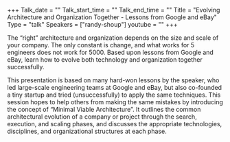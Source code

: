 +++
Talk_date = ""
Talk_start_time = ""
Talk_end_time = ""
Title = "Evolving Architecture and Organization Together - Lessons from Google and eBay"
Type = "talk"
Speakers = ["randy-shoup"]
youtube = ""
+++

The “right” architecture and organization depends on the size and scale of your company. 
The only constant is change, and what works for 5 engineers does not work for 5000. 
Based upon lessons from Google and eBay, learn how to evolve both technology and 
organization together successfully.

This presentation is based on many hard-won lessons by the speaker, who led 
large-scale engineering teams at Google and eBay, but also co-founded a tiny 
startup and tried (unsuccessfully) to apply the same techniques. This session 
hopes to help others from making the same mistakes by introducing the concept 
of “Minimal Viable Architecture”. It outlines the common architectural evolution 
of a company or project through the search, execution, and scaling phases, and 
discusses the appropriate technologies, disciplines, and organizational structures 
at each phase.
